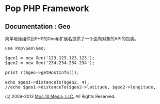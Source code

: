 Pop PHP Framework
=================

Documentation : Geo
-------------------

简单地缘组件到PHP的GeoIp扩展名提供了一个面向对象的API的包装。

<pre>
use Pop\Geo\Geo;

$geo1 = new Geo('123.123.123.123');
$geo2 = new Geo('234.234.234.234');

print_r($geo->getHostInfo());

echo $geo1->distanceTo($geo2, 4);
//echo $geo1->distanceTo($geo2->latitude, $geo2->longitude, 4);
</pre>

(c) 2009-2013 [Moc 10 Media, LLC.](http://www.moc10media.com) All Rights Reserved.
